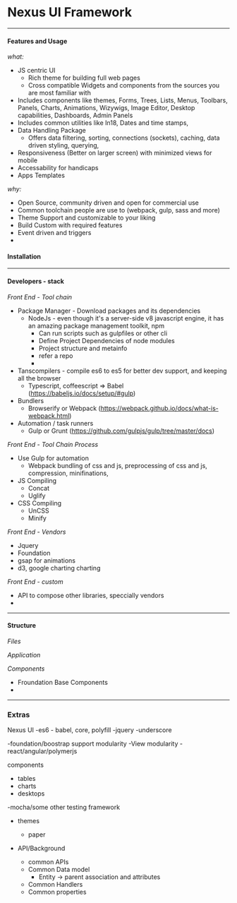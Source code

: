 # Nexus UI Framework
---
#### Features and Usage
*what:*
- JS centric UI
    - Rich theme for building full web pages
    - Cross compatible Widgets and components from the sources you are most familiar with
- Includes components like themes, Forms, Trees, Lists, Menus, Toolbars, Panels, Charts, Animations, Wizywigs, Image Editor, Desktop capabilities, Dashboards, Admin Panels
- Includes common utilities like In18, Dates and time stamps, 
- Data Handling Package
    - Offers data filtering, sorting, connections (sockets), caching, data driven styling, querying, 
- Responsiveness (Better on larger screen) with minimized views for mobile
- Accessability for handicaps
- Apps Templates

*why:*
- Open Source, community driven and open for commercial use
- Common toolchain people are use to (webpack, gulp, sass and more)
- Theme Support and customizable to your liking
- Build Custom with required features
- Event driven and triggers
- 

#### Installation


---
#### Developers - stack

*Front End - Tool chain*
- Package Manager - Download packages and its dependencies
    - NodeJs - even though it's a server-side v8 javascript engine, it has an amazing package management toolkit, npm
        - Can run scripts such as gulpfiles or other cli 
        - Define Project Dependencies of node modules
        - Project structure and metainfo
        - refer a repo
        - 
- Tanscompilers - compile es6 to es5 for better dev support, and keeping all the browser
    - Typescript, coffeescript => Babel (https://babeljs.io/docs/setup/#gulp)
- Bundlers
    - Browserify or Webpack (https://webpack.github.io/docs/what-is-webpack.html)
- Automation / task runners
    - Gulp or Grunt (https://github.com/gulpjs/gulp/tree/master/docs)

*Front End - Tool Chain Process*
- Use Gulp for automation
    - Webpack bundling of css and js, preprocessing of css and js, compression, minifinations,  
- JS Compiling
    - Concat
    - Uglify
- CSS Compiling
    - UnCSS
    - Minify

*Front End - Vendors*
- Jquery
- Foundation
- gsap for animations
- d3, google charting charting

*Front End - custom*
- API to compose other libraries, speccially vendors
- 
---
#### Structure
*Files*

*Application*

*Components*
- Froundation Base Components
- 

---
### Extras
Nexus UI
-es6 - babel, core, polyfill
-jquery
-underscore

-foundation/boostrap support modularity
-View modularity - react/angular/polymerjs

components
- tables
- charts
- desktops

-mocha/some other testing framework

- themes
    - paper 


- API/Background
    - common APIs
    - Common Data model 
        - Entity -> parent association and attributes
    - Common Handlers
    - Common properties